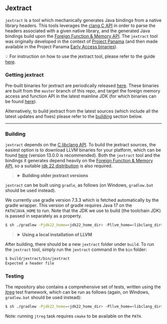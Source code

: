 ## Jextract

`jextract` is a tool which mechanically generates Java bindings from a native library headers. This tools leverages the [clang C API](https://clang.llvm.org/doxygen/group__CINDEX.html) in order to parse the headers associated with a given native library, and the generated Java bindings build upon the [Foreign Function & Memory API](https://openjdk.java.net/jeps/454). The `jextract` tool was originally developed in the context of [Project Panama](https://openjdk.java.net/projects/panama/) (and then made available in the Project Panama [Early Access binaries](https://jdk.java.net/panama/)).

:bulb: For instruction on how to use the jextract tool, please refer to the guide [here](doc/GUIDE.md).

### Getting jextract

Pre-built binaries for jextract are periodically released [here](https://jdk.java.net/jextract). These binaries are built from the `master` branch of this repo, and target the foreign memory access and function API in the latest mainline JDK (for which binaries can be found [here](https://jdk.java.net)).

Alternatively, to build jextract from the latest sources (which include all the latest updates and fixes) please refer to the [building](#building) section below.

---

### Building

`jextract` depends on the [C libclang API](https://clang.llvm.org/doxygen/group__CINDEX.html). To build the jextract sources, the easiest option is to download LLVM binaries for your platform, which can be found [here](https://releases.llvm.org/download.html) (version 13.0.0 is recommended). Both the `jextract` tool and the bindings it generates depend heavily on the [Foreign Function & Memory API](https://openjdk.java.net/jeps/454), so a suitable [jdk 22 distribution](https://jdk.java.net/22/) is also required.

> <details><summary><strong>Building older jextract versions</strong></summary>
>
> The `master` branch always tracks the latest version of the JDK. If you wish to build an older version of jextract, which targets an earlier version of the JDK you can do so by checking out the appropriate branch.
> For example, to build a jextract tool which works against JDK 21:
>
> `git checkout jdk21`
>
> Over time, new branches will be added, each targeting a specific JDK version.
> </details>

`jextract` can be built using `gradle`, as follows (on Windows, `gradlew.bat` should be used instead).

We currently use gradle version 7.3.3 which is fetched automatically by the gradle wrapper. This version of gradle requires Java 17 on the `PATH`/`JAVA_HOME` to run. Note that the JDK we use to build (the toolchain JDK) is passed in separately as a property.



```sh
$ sh ./gradlew -Pjdk22_home=<jdk22_home_dir> -Pllvm_home=<libclang_dir> clean verify
```


> <details><summary><strong>Using a local installation of LLVM</strong></summary>
>
> While the recommended way is to use a [release from the LLVM project](https://releases.llvm.org/download.html),
> extract it then make `llvm_home` point to this directory, it may be possible to use a local installation instead.
>
> E.g. on macOs the `llvm_home` can also be set as one of these locations :
>
> * `/Library/Developer/CommandLineTools/usr/` if using Command Line Tools
> * `/Applications/Xcode.app/Contents/Developer/Toolchains/XcodeDefault.xctoolchain/usr/` if using XCode
> * `$(brew --prefix llvm)` if using the [LLVM install from Homebrew](https://formulae.brew.sh/formula/llvm#default)
>
> </details>

After building, there should be a new `jextract` folder under `build`.
To run the `jextract` tool, simply run the `jextract` command in the `bin` folder:

```sh
$ build/jextract/bin/jextract
Expected a header file
```

### Testing

The repository also contains a comprehensive set of tests, written using the [jtreg](https://openjdk.java.net/jtreg/) test framework, which can be run as follows (again, on Windows, `gradlew.bat` should be used instead):

```sh
$ sh ./gradlew -Pjdk22_home=<jdk22_home_dir> -Pllvm_home=<libclang_dir> -Pjtreg_home=<jtreg_home> jtreg
```

Note: running `jtreg` task requires `cmake` to be available on the `PATH`.
